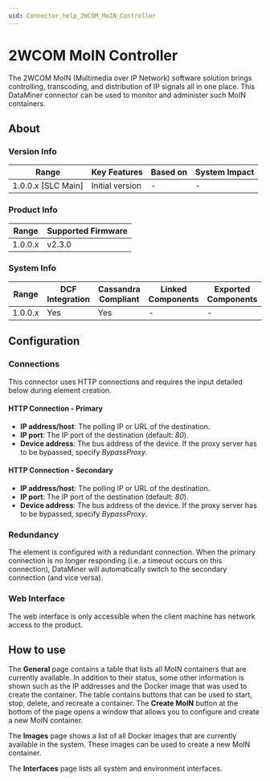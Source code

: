 ```yaml
---
uid: Connector_help_2WCOM_MoIN_Controller
---
```


# 2WCOM MoIN Controller

The 2WCOM MoIN (Multimedia over IP Network) software solution brings controlling, transcoding, and distribution of IP signals all in one place. This DataMiner connector can be used to monitor and administer such MoIN containers.

## About

### Version Info

| Range                | Key Features     | Based on     | System Impact     |
|----------------------|------------------|--------------|-------------------|
| 1.0.0.x [SLC Main]   | Initial version  | -            | -                 |

### Product Info

| Range     | Supported Firmware     |
|-----------|------------------------|
| 1.0.0.x   | v2.3.0                 |

### System Info

| Range     | DCF Integration     | Cassandra Compliant     | Linked Components     | Exported Components     |
|-----------|---------------------|-------------------------|-----------------------|-------------------------|
| 1.0.0.x   | Yes                 | Yes                     | -                     | -                       |

## Configuration

### Connections

This connector uses HTTP connections and requires the input detailed below during element creation.

#### HTTP Connection - Primary

- **IP address/host**: The polling IP or URL of the destination.
- **IP port**: The IP port of the destination (default: *80*).
- **Device address**: The bus address of the device. If the proxy server has to be bypassed, specify *BypassProxy*.

#### HTTP Connection - Secondary

- **IP address/host**: The polling IP or URL of the destination.
- **IP port**: The IP port of the destination (default: *80*).
- **Device address**: The bus address of the device. If the proxy server has to be bypassed, specify *BypassProxy*.

### Redundancy

The element is configured with a redundant connection. When the primary connection is no longer responding (i.e. a timeout occurs on this connection), DataMiner will automatically switch to the secondary connection (and vice versa).

### Web Interface

The web interface is only accessible when the client machine has network access to the product.

## How to use

The **General** page contains a table that lists all MoIN containers that are currently available. In addition to their status, some other information is shown such as the IP addresses and the Docker image that was used to create the container. The table contains buttons that can be used to start, stop, delete, and recreate a container. The **Create MoIN** button at the bottom of the page opens a window that allows you to configure and create a new MoIN container.

The **Images** page shows a list of all Docker images that are currently available in the system. These images can be used to create a new MoIN container.

The **Interfaces** page lists all system and environment interfaces.
